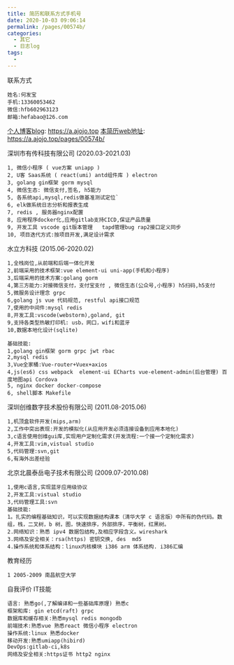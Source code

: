 ```yaml
---
title: 简历和联系方式手机号
date: 2020-10-03 09:06:14
permalink: /pages/00574b/
categories:
  - 其它
  - 日志log
tags:
  - 
---
```



联系方式
```
姓名:何发宝
手机:13360053462
微信:hfb602963123
邮箱:hefabao@126.com

```


[个人博客blog](/): https://a.ajojo.top
[本简历web地址](/pages/00574b/): https://a.ajojo.top/pages/00574b/




深圳市有传科技有限公司  (2020.03-2021.03)
```
1, 微信小程序 ( vue方案 uniapp ) 
2, U客 Saas系统 ( react(umi) antd组件库 ) electron
3, golang gin框架 gorm mysql 
4, 微信生态: 微信支付,签名, h5能力 
5, 各系统api,mysql,redis做基准测试定位`
6, elk做系统日志分析和报表生成
7, redis , 服务器nginx配置
8, 应用程序docker化,应用gitlab支持CICD,保证产品质量
9, 开发工具 vscode git版本管理   tapd管理bug rap2接口定义同步 
10, 项目迭代方式:按项目开发,满足设计需求 
```


水立方科技  (2015.06-2020.02)
``` 
1,全栈岗位,从前端和后端一体化开发
2,前端采用的技术框架:vue element-ui uni-app(手机和小程序) 
3,后端采用的技术方案:golang gorm 
4,第三方能力:对接微信支付，支付宝支付 , 微信生态(公众号,小程序) h5扫码,h5支付
5,微服务设计理念 grpc  
6,golang js vue 代码规范, restful api接口规范 
7,使用的中间件:mysql redis 
8,开发工具:vscode(webstorm),goland, git 
9,支持各类型热敏打印机: usb，网口，wifi和蓝牙 
10,数据本地化设计(sqlite)

基础技能:
1,golang gin框架 gorm grpc jwt rbac 
2,mysql redis  
3,Vue全家桶:Vue-router+Vuex+axios 
4,js(es6) css webpack  element-ui ECharts vue-element-admin(后台管理) 百度地图api Cordova
5, nginx docker docker-compose
6, shell脚本 Makefile

```


深圳创维数字技术股份有限公司 (2011.08-2015.06)
```
1,机顶盒软件开发(mips,arm)
2,工作中突出表现:开发的模拟化(从应用开发必须连接设备到应用本地化)
3,c语言使用创维gui库,实现用户定制化需求(开发流程:一个接一个定制化需求)
4,开发工具:vim,vistual studio
5,代码管理:svn,git
6,有海外出差经验

```



北京北晨泰岳电子技术有限公司 (2009.07-2010.08)
```
1,使用c语言,实现蓝牙应用级协议
2,开发工具:vistual studio
3,代码管理工具:svn
基础技能:
1。扎实的编程基础知识，可以实现数据结构课本（清华大学 c 语言版）中所有的伪代码。数组，栈，二叉树，b 树，图，快速排序，外部排序，平衡树，红黑树。
2.网络知识：熟悉 ipv4 数据包结构,及相应字段含义。wireshark
3.网络及安全相关：rsa(https) 密钥交换, des  md5
4.操作系统和体系结构：linux内核模块 i386 arm 体系结构. i386汇编 
```

教育经历
```
1 2005-2009 南昌航空大学 
```

自我评价 IT技能
```
语言: 熟悉go(,了解编译和一些基础库原理) 熟悉c
框架和库: gin etcd(raft) grpc
数据库和缓存相关:熟悉mysql redis mongodb
前端技术:熟悉vue 熟悉react 微信小程序 electron
操作系统:linux 熟悉docker
移动开发:熟悉umiapp(hibird)
DevOps:gitlab-ci,k8s 
网络及安全相关:https证书 http2 nginx
```


